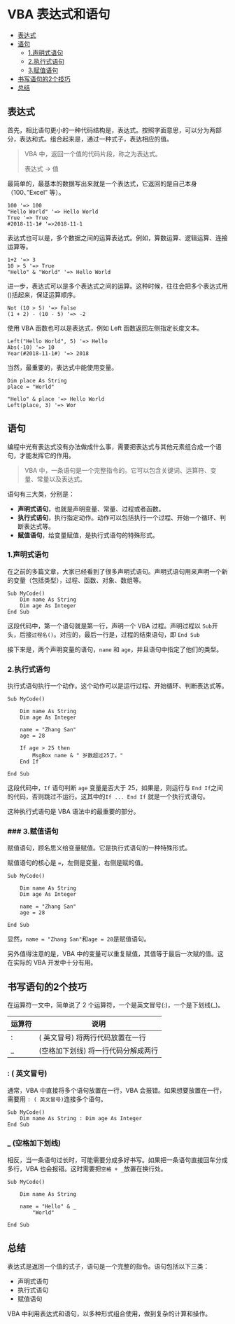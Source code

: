 # VBA 表达式和语句

* [表达式](#表达式)
* [语句](#语句)
  * [1.声明式语句](#声明式语句)
  * [2.执行式语句](#执行式语句)
  * [3.赋值语句](#赋值语句)
* [书写语句的2个技巧](#书写语句的2个技巧)
* [总结](#总结)

## 表达式

首先，相比语句更小的一种代码结构是，表达式。按照字面意思，可以分为两部分，表达和式。组合起来是，通过一种式子，表达相应的值。

> VBA 中，返回一个值的代码片段，称之为表达式。
>
> 表达式 -> 值

最简单的，最基本的数据写出来就是一个表达式，它返回的是自己本身（100、”Excel” 等）。
```vba
100 '=> 100
"Hello World" '=> Hello World
True '=> True
#2018-11-1# '=>2018-11-1
```
表达式也可以是，多个数据之间的运算表达式。例如，算数运算、逻辑运算、连接运算等。
```vba
1+2 '=> 3
10 > 5 '=> True
"Hello" & "World" '=> Hello World
```
进一步，表达式可以是多个表达式之间的运算。这种时候，往往会把多个表达式用()括起来，保证运算顺序。
```vba
Not (10 > 5) '=> False
(1 + 2) - (10 - 5) '=> -2
```
使用 VBA 函数也可以是表达式，例如 Left 函数返回左侧指定长度文本。
```vba
Left("Hello World", 5) '=> Hello
Abs(-10) '=> 10
Year(#2018-11-1#) '=> 2018
```
当然，最重要的，表达式中能使用变量。
```vba
Dim place As String
place = "World"

"Hello" & place '=> Hello World
Left(place, 3) '=> Wor
```

## 语句

编程中光有表达式没有办法做成什么事，需要把表达式与其他元素组合成一个语句，才能发挥它的作用。

> VBA 中，一条语句是一个完整指令的。它可以包含关键词、运算符、变量、常量以及表达式。

语句有三大类，分别是：

* **声明式语句**，也就是声明变量、常量、过程或者函数。
* **执行式语句**，执行指定动作。动作可以包括执行一个过程、开始一个循环、判断表达式等。
* **赋值语句**，给变量赋值，是执行式语句的特殊形式。

### <a name="声明式语句">1.声明式语句</a>

在之前的多篇文章，大家已经看到了很多声明式语句。声明式语句用来声明一个新的变量（包括类型），过程、函数、对象、数组等。

```vba
Sub MyCode()
    Dim name As String
    Dim age As Integer
End Sub
```
这段代码中，第一个语句就是第一行，声明一个 VBA 过程。声明过程以 `Sub`开头，后接`过程名()`。对应的，最后一行是，过程的结束语句，即 `End Sub`

接下来是，两个声明变量的语句，`name` 和 `age`，并且语句中指定了他们的类型。

### <a name="执行式语句">2.执行式语句</a>

执行式语句执行一个动作。这个动作可以是运行过程、开始循环、判断表达式等。

```vba
Sub MyCode()
    
    Dim name As String
    Dim age As Integer
    
    name = "Zhang San"
    age = 28
    
    If age > 25 then
        MsgBox name & " 岁数超过25了。"
    End If
    
End Sub
```
这段代码中，`If` 语句判断 `age` 变量是否大于 25，如果是，则运行与 `End If`之间的代码，否则跳过不运行。这其中的`If ... End If` 就是一个执行式语句。

这种执行式语句是 VBA 语法中的最重要的部分。

### ### <a name="赋值语句">3.赋值语句</a>

赋值语句，顾名思义给变量赋值。它是执行式语句的一种特殊形式。

赋值语句的核心是 `=`，左侧是变量，右侧是赋的值。

```vba
Sub MyCode()
    
    Dim name As String
    Dim age As Integer
    
    name = "Zhang San"
    age = 28
    
End Sub
```
显然，`name = "Zhang San"`和`age = 28`是赋值语句。

另外值得注意的是，VBA 中的变量可以重复赋值，其值等于最后一次赋的值。这在实际的 VBA 开发中十分有用。

## 书写语句的2个技巧

在运算符一文中，简单说了 2 个运算符，一个是英文冒号(:)，一个是下划线(_)。

|运算符	|说明
|---|---
|: |( 英文冒号)	将两行代码放置在一行
|_ |(空格加下划线)	将一行代码分解成两行

### : ( 英文冒号)
通常，VBA 中直接将多个语句放置在一行，VBA 会报错。如果想要放置在一行，需要用 `: ( 英文冒号)`连接多个语句。
```vba
Sub MyCode()
    Dim name As String : Dim age As Integer
End Sub
```
### _ (空格加下划线)
相反，当一条语句过长时，可能需要分成多好书写。如果把一条语句直接回车分成多行，VBA 也会报错。这时需要把`空格 + _`放置在换行处。
```vba
Sub MyCode()
    
    Dim name As String
    
    name = "Hello" & _
    	"World"
    
End Sub
``` 

## 总结

表达式是返回一个值的式子，语句是一个完整的指令。语句包括以下三类：

* 声明式语句
* 执行式语句
* 赋值语句

VBA 中利用表达式和语句，以多种形式组合使用，做到复杂的计算和操作。
